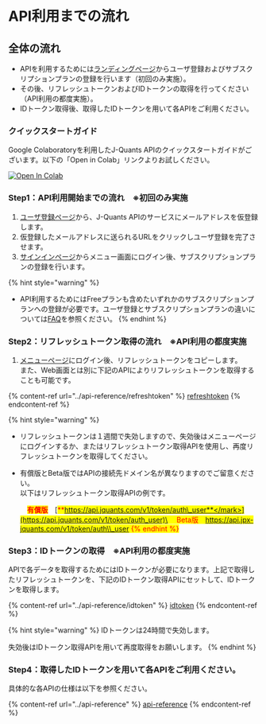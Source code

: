 # API利用までの流れ

## 全体の流れ

* APIを利用するためには[ランディングページ](https://jpx-jquants.com/)からユーザ登録およびサブスクリプションプランの登録を行います（初回のみ実施）。
* その後、リフレッシュトークンおよびIDトークンの取得を行ってください（API利用の都度実施）。
* IDトークン取得後、取得したIDトークンを用いて各APIをご利用ください。

### クイックスタートガイド

Google Colaboratoryを利用したJ-Quants APIのクイックスタートガイドがございます。以下の「Open in Colab」リンクよりお試しください。

[<img src="https://colab.research.google.com/assets/colab-badge.svg" alt="Open In Colab" data-size="line">](https://colab.research.google.com/github/J-Quants/jquants-api-quick-start/blob/master/jquants-api-quick-start.ipynb)

### Step1：API利用開始までの流れ　※初回のみ実施

1. [ユーザ登録ページ](https://jpx-jquants.com/auth/signup/)から、J-Quants APIのサービスにメールアドレスを仮登録します。
2. 仮登録したメールアドレスに送られるURLをクリックしユーザ登録を完了させます。
3. [サインインページ](https://jpx-jquants.com/auth/signin)からメニュー画面にログイン後、サブスクリプションプランの登録を行います。

{% hint style="warning" %}

* API利用するためにはFreeプランも含めたいずれかのサブスクリプションプランへの登録が必要です。ユーザ登録とサブスクリプションプランの違いについては[FAQ](https://jpx.gitbook.io/j-quants-ja/faq/plan)を参照ください。
  {% endhint %}

### Step2：リフレッシュトークン取得の流れ　※API利用の都度実施

1. [メニューページ](https://jpx-jquants.com/dashboard/menu/)にログイン後、リフレッシュトークンをコピーします。\
   また、Web画面とは別に下記のAPIによりリフレッシュトークンを取得することも可能です。

{% content-ref url="../api-reference/refreshtoken" %}
[refreshtoken](https://jpx.gitbook.io/j-quants-ja/api-reference/refreshtoken)
{% endcontent-ref %}

{% hint style="warning" %}

* リフレッシュトークンは１週間で失効しますので、失効後はメニューページにログインするか、またはリフレッシュトークン取得APIを使用し、再度リフレッシュトークンを取得してください。
* 有償版とBeta版ではAPIの接続先ドメイン名が異なりますのでご留意ください。\
  以下はリフレッシュトークン取得APIの例です。

  　<mark style="color:red;">**有償版**</mark>　[<mark style="color:red;">**https://api.jquants.com/v1/token/auth\_user**</mark>](https://api.jquants.com/v1/token/auth_user)\
  　Beta版　<https://api.jpx-jquants.com/v1/token/auth\\_user>
  {% endhint %}

### Step3：IDトークンの取得　※API利用の都度実施

APIで各データを取得するためにはIDトークンが必要になります。上記で取得したリフレッシュトークンを、下記のIDトークン取得APIにセットして、IDトークンを取得します。

{% content-ref url="../api-reference/idtoken" %}
[idtoken](https://jpx.gitbook.io/j-quants-ja/api-reference/idtoken)
{% endcontent-ref %}

{% hint style="warning" %}
IDトークンは24時間で失効します。

失効後はIDトークン取得APIを用いて再度取得をお願いします。
{% endhint %}

### Step4：取得したIDトークンを用いて各APIをご利用ください。

具体的な各APIの仕様は以下を参照ください。

{% content-ref url="../api-reference" %}
[api-reference](https://jpx.gitbook.io/j-quants-ja/api-reference)
{% endcontent-ref %}
